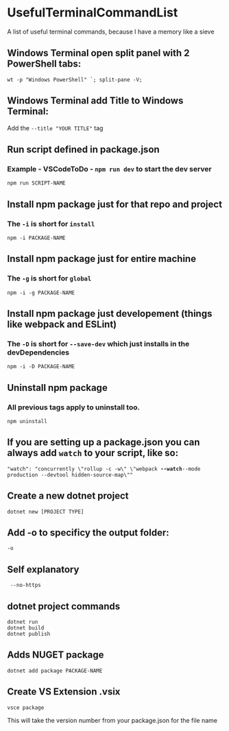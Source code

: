 # UsefulTerminalCommandList
A list of useful terminal commands, because I have a memory like a sieve

## Windows Terminal open split panel with 2 PowerShell tabs:
 ```
 wt -p "Windows PowerShell" `; split-pane -V;
 ```
 
## Windows Terminal add Title to Windows Terminal:
 Add the `--title "YOUR TITLE"` tag

## Run script defined in package.json
### Example - VSCodeToDo - `npm run dev` to start the dev server

 ```
 npm run SCRIPT-NAME
 ```

## Install npm package just for that repo and project
### The `-i` is short for `install`

 ```
 npm -i PACKAGE-NAME
 ```
 
## Install npm package just for entire machine
### The `-g` is short for `global`
 
 ```
 npm -i -g PACKAGE-NAME
 ```
 
## Install npm package just developement (things like webpack and ESLint)
### The `-D` is short for `--save-dev` which just installs in the devDependencies
 
 ```
 npm -i -D PACKAGE-NAME
 ```
 
## Uninstall npm package
### All previous tags apply to uninstall too.
 ```
 npm uninstall
 ```
 
 ## If you are setting up a package.json you can always add `watch` to your script, like so:
 
`"watch": "concurrently \"rollup -c -w\" \"webpack `**`--watch`**`--mode production --devtool hidden-source-map\""`

## Create a new dotnet project
```
dotnet new [PROJECT TYPE]
```

## Add -o to specificy the output folder:

```
-o
```

## Self explanatory
```
 --no-https
```

## dotnet project commands

 ```
 dotnet run
 dotnet build
 dotnet publish
 ```
 
## Adds NUGET package

 ```
 dotnet add package PACKAGE-NAME
 ```
 
 ## Create VS Extension .vsix
 
 ```
 vsce package
 ```
 
 This will take the version number from your package.json for the file name
 
